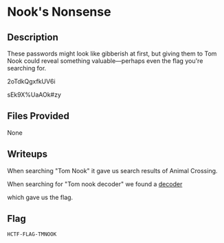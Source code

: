 # Nook's Nonsense

## Description
These passwords might look like gibberish at first, but giving them to Tom Nook could reveal something valuable—perhaps even the flag you're searching for.

2oTdkQgxfkUV6i

sEk9X%UaAOk#zy

## Files Provided
None

## Writeups
When searching "Tom Nook" it gave us search results of Animal Crossing.

When searching for "Tom nook decoder" we found a [decoder](http://retrocheater.multiverseworks.com/acuc2/index.php?mod=decoder)

which gave us the flag.

## Flag
```
HCTF-FLAG-TMNOOK
```